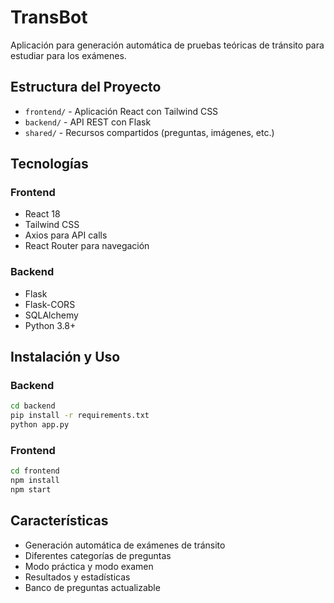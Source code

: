 # TransBot

Aplicación para generación automática de pruebas teóricas de tránsito para estudiar para los exámenes.

## Estructura del Proyecto

- `frontend/` - Aplicación React con Tailwind CSS
- `backend/` - API REST con Flask
- `shared/` - Recursos compartidos (preguntas, imágenes, etc.)

## Tecnologías

### Frontend
- React 18
- Tailwind CSS
- Axios para API calls
- React Router para navegación

### Backend
- Flask
- Flask-CORS
- SQLAlchemy
- Python 3.8+

## Instalación y Uso

### Backend
```bash
cd backend
pip install -r requirements.txt
python app.py
```

### Frontend
```bash
cd frontend
npm install
npm start
```

## Características

- Generación automática de exámenes de tránsito
- Diferentes categorías de preguntas
- Modo práctica y modo examen
- Resultados y estadísticas
- Banco de preguntas actualizable
